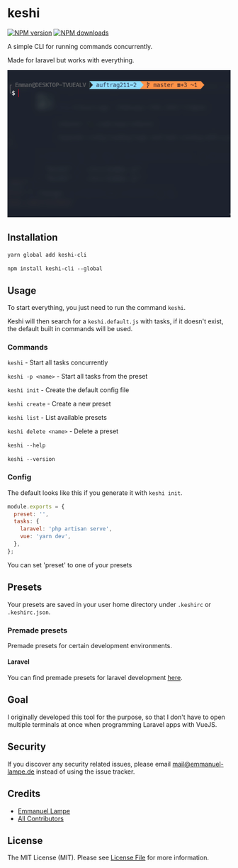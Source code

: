 # keshi

<span class="badge-npmversion"><a href="https://npmjs.org/package/keshi-cli" title="View this project on NPM"><img src="https://img.shields.io/npm/v/keshi-cli.svg" alt="NPM version" /></a></span>
<span class="badge-npmdownloads"><a href="https://npmjs.org/package/keshi-cli" title="View this project on NPM"><img src="https://img.shields.io/npm/dm/keshi-cli.svg" alt="NPM downloads" /></a></span>

A simple CLI for running commands concurrently.

Made for laravel but works with everything.

<img src="./.github/preview/showcase.gif" />

## Installation

`yarn global add keshi-cli`

`npm install keshi-cli --global`

## Usage

To start everything, you just need to run the command `keshi`.

Keshi will then search for a `keshi.default.js` with tasks, if it doesn't exist, the default built in commands will be used.

### Commands

`keshi` - Start all tasks concurrently

`keshi -p <name>` - Start all tasks from the preset

`keshi init` - Create the default config file

`keshi create` - Create a new preset

`keshi list` - List available presets

`keshi delete <name>` - Delete a preset

`keshi --help`

`keshi --version`

### Config

The default looks like this if you generate it with `keshi init`.

```js
module.exports = {
  preset: '',
  tasks: {
    laravel: 'php artisan serve',
    vue: 'yarn dev',
  },
};
```

You can set 'preset' to one of your presets

## Presets

Your presets are saved in your user home directory under `.keshirc` or `.keshirc.json`.

### Premade presets

Premade presets for certain development environments.

#### Laravel

You can find premade presets for laravel development [here](./presets/laravel-development.json).

## Goal

I originally developed this tool for the purpose, so that I don't have to open multiple terminals at once when programming Laravel apps with VueJS.

## Security

If you discover any security related issues, please email mail@emmanuel-lampe.de instead of using the issue tracker.

## Credits

- [Emmanuel Lampe](https://github.com/rexlmanu)
- [All Contributors](../../contributors)

## License

The MIT License (MIT). Please see [License File](LICENSE.md) for more information.
